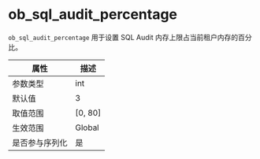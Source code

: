 ob_sql_audit_percentage
============================================

`ob_sql_audit_percentage` 用于设置 SQL Audit 内存上限占当前租户内存的百分比。


| **属性**  |   **描述**   |
|---------|------------|
| 参数类型    | int        |
| 默认值     | 3          |
| 取值范围    | \[0, 80\] |
| 生效范围    | Global     |
| 是否参与序列化 | 是          |
